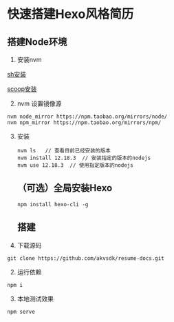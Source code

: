 # 快速搭建Hexo风格简历

## 搭建Node环境  

1. 安装nvm

[sh安装](https://github.com/nvm-sh/nvm#install--update-script)

[scoop安装](https://www.jianshu.com/p/50993df76b1c)

2. nvm 设置镜像源

```
nvm node_mirror https://npm.taobao.org/mirrors/node/
nvm npm_mirror https://npm.taobao.org/mirrors/npm/
```

3. 安装

   ```
   nvm ls   // 查看目前已经安装的版本
   nvm install 12.18.3  // 安装指定的版本的nodejs
   nvm use 12.18.3  // 使用指定版本的nodejs
   ```

   ## （可选）全局安装Hexo

   ```
   npm install hexo-cli -g
   ```

   ## 搭建

1. 下载源码

```
git clone https://github.com/akvsdk/resume-docs.git
```

2. 运行依赖

```
npm i
```

3. 本地测试效果

```
npm serve
```

